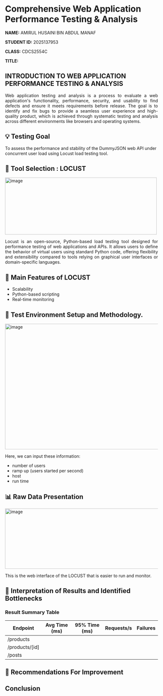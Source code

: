 # Comprehensive Web Application Performance Testing & Analysis

**NAME:** AMIRUL HUSAINI BIN ABDUL MANAF

**STUDENT ID:** 2025137953

**CLASS:** CDCS2554C

**TITLE:**  


## **INTRODUCTION TO WEB APPLICATION PERFORMANCE TESTING & ANALYSIS**
<p align="justify">
Web application testing and analysis is a process to evaluate a web application's functionality, performance, security, and usability to find defects and ensure it meets requirements before release. The goal is to identify and fix bugs to provide a seamless user experience and high-quality product, which is achieved through systematic testing and analysis across different environments like browsers and operating systems. </p>

## 💡 Testing Goal

To assess the performance and stability of the DummyJSON web API under concurrent user load using Locust load testing tool.

## 🧰 Tool Selection : LOCUST

<img width="500" height="188" alt="image" src="https://github.com/user-attachments/assets/02b93a21-34ec-4e25-b89e-3d1b4e581633" />  

<p align="justify">
Locust is an open-source, Python-based load testing tool designed for performance testing of web applications and APIs. It allows users to define the behavior of virtual users using standard Python code, offering flexibility and extensibility compared to tools relying on graphical user interfaces or domain-specific languages. </p>

## 🔑 Main Features of LOCUST

- Scalability
- Python-based scripting
- Real-time monitoring

## 🚀 Test Environment Setup and Methodology.
<img width="529" height="414" alt="image" src="https://github.com/user-attachments/assets/76455c3f-1e04-4a19-a085-330575296a2c" />

Here, we can input these information:
- number of users
- ramp up (users started per second)
- host
- run time

## 📊 Raw Data Presentation
<img width="602" height="199" alt="image" src="https://github.com/user-attachments/assets/c0d770aa-50ff-41c2-92fe-1a3dccb3157f" />

This is the web interface of the LOCUST that is easier to run and monitor. 


## 📝 Interpretation of Results and Identified Bottlenecks

### Result Summary Table
| Endpoint        | Avg Time (ms) | 95% Time (ms) | Requests/s | Failures |
|-----------------|---------------|---------------|-------------|-----------|
| /products       |               |               |             |          |
| /products/[id]  |               |               |             |          |
| /posts          |               |               |             |          |


## 📖 Recommendations For Improvement 


## Conclusion



